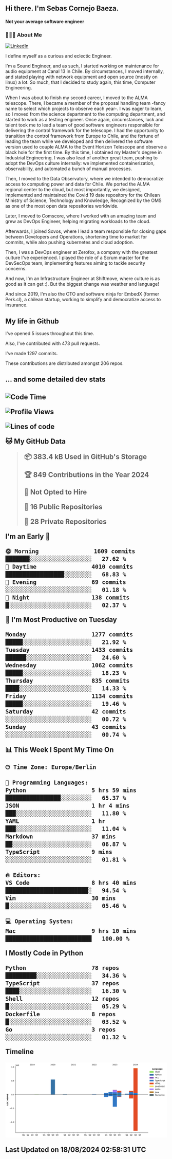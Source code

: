 <h2> Hi there.  I'm Sebas Cornejo Baeza.</h2>
<h4> Not your average software engineer</h4>
<h3> 👨🏻‍💻 About Me </h3>
<a href="http://linkedin.com/in/sebastian-cornejo-baeza/"><img alt="LinkedIn" src="https://img.shields.io/badge/Sebas%20Cornejo%20-informational?style=appveyor&logo=linkedin"></a>


I define myself as a curious and eclectic Engineer.

I'm a Sound Engineer, and as such, I started working on maintenance for audio equipment at Canal 13 in Chile.
By circumstances, I moved internally, and stated playing with network equipment and open source (mostly on linux) 
a lot. So much, that I decided to study again, this time, Computer Engineering.

When I was about to finish my second career, I moved to the ALMA telescope. There, I became a member of the proposal handling team
-fancy name to select which projects to observe each year-. 
I was eager to learn, so I moved from the science department to the computing department, and started to work as 
a testing engineer. Once again, circumstances, luck and talent took me to lead a team of good software engineers 
responsible for delivering the control framework for the telescope. I had the opportunity to transition the control framework from
Europe to Chile, and the fortune of leading the team while we developed and then delivered the software
version used to couple ALMA to the Event Horizon Telescope and observe a black hole for the first time.
By this time, I obtained my Master's degree in Industrial Engineering.
I was also lead of another great team, pushing to adopt the DevOps culture internally: we implemented containerization, observability, and automated a bunch of manual processes.

Then, I moved to the Data Observatory, where we intended to democratize access to computing power
and data for Chile. We ported the ALMA regional center to the cloud, but most importantly, we designed, implemented
and maintained the Covid 19 date repository for the Chilean Ministry of Science, Technology and Knowledge, Recognized by the OMS as one of the most open
data repositories worldwide.

Later, I moved to Comscore, where I worked with an amazing team and grew as DevOps Engineer, helping migrating workloads to the cloud.

Afterwards, I joined Sovos, where I lead a team responsible for closing gaps between Developers and Operations, shortening time to market for commits, while
also pushing kubernetes and cloud adoption.

Then, I was a DevOps engineer at Zerofox, a company with the greatest culture I've experienced. I played the role of a Scrum master for the DevSecOps team,
implementing features aiming to tackle security concerns.

And now, I'm an Infrastructure Engineer at Shiftmove, where culture is as good as it can get :). But the biggest change was weather and language!
 
And since 2019, I'm also the CTO and software ninja for EmbedX (former Perk.cl), a chilean startup, working to simplify and democratize access to insurance.

<h2> My life in Github </h2>

I've opened 5 issues throughout this time.

Also, I've contributed with 473 pull requests.

I've made 1297 commits.

These contributions are distributed amongst 206 repos.

<h2>... and some detailed dev stats<h2>

<!--START_SECTION:waka-->
![Code Time](http://img.shields.io/badge/Code%20Time-817%20hrs%2028%20mins-blue)

![Profile Views](http://img.shields.io/badge/Profile%20Views-39-blue)

![Lines of code](https://img.shields.io/badge/From%20Hello%20World%20I%27ve%20Written-2.1%20million%20lines%20of%20code-blue)

**🐱 My GitHub Data** 

> 📦 383.4 kB Used in GitHub's Storage 
 > 
> 🏆 849 Contributions in the Year 2024
 > 
> 🚫 Not Opted to Hire
 > 
> 📜 16 Public Repositories 
 > 
> 🔑 28 Private Repositories 
 > 
**I'm an Early 🐤** 

```text
🌞 Morning                1609 commits        ███████░░░░░░░░░░░░░░░░░░   27.62 % 
🌆 Daytime                4010 commits        █████████████████░░░░░░░░   68.83 % 
🌃 Evening                69 commits          ░░░░░░░░░░░░░░░░░░░░░░░░░   01.18 % 
🌙 Night                  138 commits         █░░░░░░░░░░░░░░░░░░░░░░░░   02.37 % 
```
📅 **I'm Most Productive on Tuesday** 

```text
Monday                   1277 commits        █████░░░░░░░░░░░░░░░░░░░░   21.92 % 
Tuesday                  1433 commits        ██████░░░░░░░░░░░░░░░░░░░   24.60 % 
Wednesday                1062 commits        █████░░░░░░░░░░░░░░░░░░░░   18.23 % 
Thursday                 835 commits         ████░░░░░░░░░░░░░░░░░░░░░   14.33 % 
Friday                   1134 commits        █████░░░░░░░░░░░░░░░░░░░░   19.46 % 
Saturday                 42 commits          ░░░░░░░░░░░░░░░░░░░░░░░░░   00.72 % 
Sunday                   43 commits          ░░░░░░░░░░░░░░░░░░░░░░░░░   00.74 % 
```


📊 **This Week I Spent My Time On** 

```text
🕑︎ Time Zone: Europe/Berlin

💬 Programming Languages: 
Python                   5 hrs 59 mins       ████████████████░░░░░░░░░   65.37 % 
JSON                     1 hr 4 mins         ███░░░░░░░░░░░░░░░░░░░░░░   11.80 % 
YAML                     1 hr                ███░░░░░░░░░░░░░░░░░░░░░░   11.04 % 
Markdown                 37 mins             ██░░░░░░░░░░░░░░░░░░░░░░░   06.87 % 
TypeScript               9 mins              ░░░░░░░░░░░░░░░░░░░░░░░░░   01.81 % 

🔥 Editors: 
VS Code                  8 hrs 40 mins       ████████████████████████░   94.54 % 
Vim                      30 mins             █░░░░░░░░░░░░░░░░░░░░░░░░   05.46 % 

💻 Operating System: 
Mac                      9 hrs 10 mins       █████████████████████████   100.00 % 
```

**I Mostly Code in Python** 

```text
Python                   78 repos            █████████░░░░░░░░░░░░░░░░   34.36 % 
TypeScript               37 repos            ████░░░░░░░░░░░░░░░░░░░░░   16.30 % 
Shell                    12 repos            █░░░░░░░░░░░░░░░░░░░░░░░░   05.29 % 
Dockerfile               8 repos             █░░░░░░░░░░░░░░░░░░░░░░░░   03.52 % 
Go                       3 repos             ░░░░░░░░░░░░░░░░░░░░░░░░░   01.32 % 
```



**Timeline**

![Lines of Code chart](https://raw.githubusercontent.com/scornejob/scornejob/master/assets/bar_graph.png)


 Last Updated on 18/08/2024 02:58:31 UTC
<!--END_SECTION:waka-->
